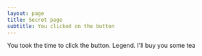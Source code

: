 ```yaml
---
layout: page
title: Secret page
subtitle: You clicked on the button
---
```


You took the time to click the button. Legend. I'll buy you some tea